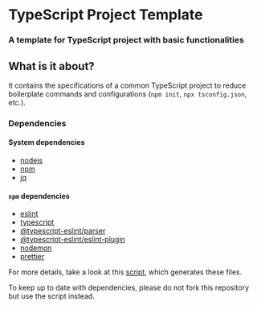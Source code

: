 # TypeScript Project Template

### A template for TypeScript project with basic functionalities

## What is it about?

It contains the specifications of a common TypeScript project to reduce boilerplate commands and configurations (`npm init`, `npx tsconfig.json`, etc.).

### Dependencies

#### System dependencies

- [nodejs](https://nodejs.org/en/)
- [npm](https://www.npmjs.com/)
- [jq](https://stedolan.github.io/jq/)

#### `npm` dependencies

- [eslint](https://eslint.org)
- [typescript](https://www.typescriptlang.org)
- [@typescript-eslint/parser](https://www.npmjs.com/package/@typescript-eslint/parser)
- [@typescript-eslint/eslint-plugin](https://github.com/typescript-eslint/typescript-eslint)
- [nodemon](https://nodemon.io/)
- [prettier](https://prettier.io/)

For more details, take a look at this [script](https://gist.github.com/airglow923/15b71359a62f262167d38de8f59269f1), which generates these files.

To keep up to date with dependencies, please do not fork this repository but use the script instead.
